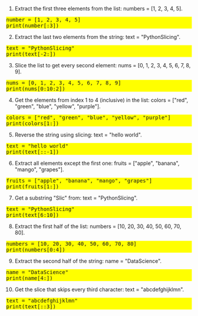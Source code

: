 1. Extract the first three elements from the list: numbers = [1, 2, 3, 4, 5].
<pre style="background-color: yellow;">
number = [1, 2, 3, 4, 5]
print(number[:3])
</pre>

2. Extract the last two elements from the string: text = "PythonSlicing".
<pre style="background-color: yellow;">
text = "PythonSlicing"
print(text[-2:])
</pre>

3. Slice the list to get every second element: nums = [0, 1, 2, 3, 4, 5, 6, 7, 8, 9].
<pre style="background-color: yellow;">
nums = [0, 1, 2, 3, 4, 5, 6, 7, 8, 9]
print(nums[0:10:2])
</pre>

4. Get the elements from index 1 to 4 (inclusive) in the list: colors = ["red", "green", "blue", "yellow", "purple"].
<pre style="background-color: yellow;">
colors = ["red", "green", "blue", "yellow", "purple"]
print(colors[1:])
</pre>

5. Reverse the string using slicing: text = "hello world".
<pre style="background-color: yellow;">
text = "hello world"
print(text[::-1])
</pre>

 6. Extract all elements except the first one: fruits = ["apple", "banana", "mango", "grapes"].
<pre style="background-color: yellow;">
fruits = ["apple", "banana", "mango", "grapes"]
print(fruits[1:])
</pre>

 7. Get a substring "Slic" from: text = "PythonSlicing".
<pre style="background-color: yellow;">
text = "PythonSlicing"
print(text[6:10])
</pre>

 8. Extract the first half of the list: numbers = [10, 20, 30, 40, 50, 60, 70, 80].
<pre style="background-color: yellow;">
numbers = [10, 20, 30, 40, 50, 60, 70, 80]
print(numbers[0:4])
</pre>

 9. Extract the second half of the string: name = "DataScience".
<pre style="background-color: yellow;">
name = "DataScience"
print(name[4:])
</pre>

 10. Get the slice that skips every third character: text = "abcdefghijklmn".
<pre style="background-color: yellow;">
text = "abcdefghijklmn"
print(text[::3])
</pre>
